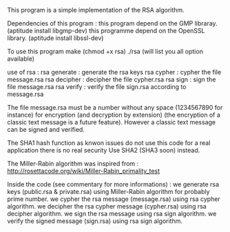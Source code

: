 This program is a simple implementation of the RSA algorithm.

Dependencies of this program :
	this program depend on the GMP libraray. (aptitude install libgmp-dev)
	this programme depend on the OpenSSL library. (aptitude install libssl-dev)

To use this program
	make
	(chmod +x rsa)
	./rsa (will list you all option available)

use of rsa : 
	rsa generate : generate the rsa keys 
	rsa cypher   : cypher the file message.rsa 
	rsa decipher : decipher the 	file cypher.rsa 
	rsa sign     : sign the file message.rsa 
	rsa verify   : verify the file sign.rsa according to message.rsa

The file message.rsa must be a number without any space (1234567890 for instance) for encryption (and decryption by extension) (the encryption of a classic text message is a future feature).
However a classic text message can be signed and verified.

The SHA1 hash function as knwon issues do not use this code for a real application there is no real security 
Use SHA2 (SHA3 soon) instead.

The Miller-Rabin algorithm was inspired from :
	http://rosettacode.org/wiki/Miller-Rabin_primality_test

Inside the code (see commentary for more informations) :
	we generate rsa keys (public.rsa & private.rsa) using Miller-Rabin algorithm for probably prime number.
	we cypher the rsa message (message.rsa) using rsa cypher algorithm.
	we decipher the rsa cypher message (cypher.rsa) using rsa decipher algorithm.
	we sign the rsa message using rsa sign algorithm.
	we verify the signed message (sign.rsa) using rsa sign algorithm.

